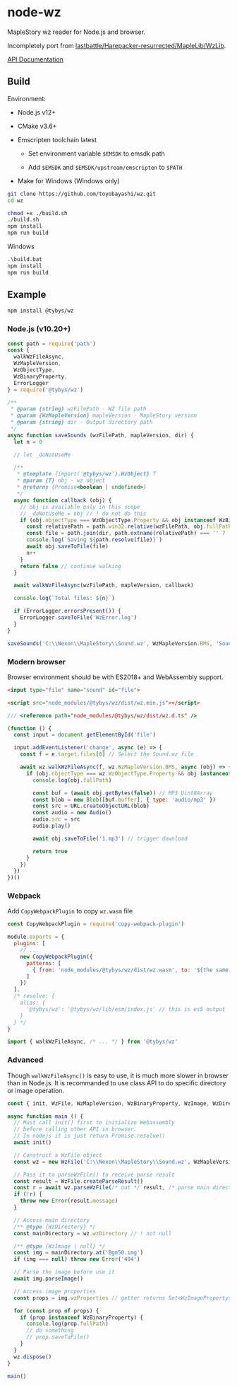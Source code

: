 # node-wz

MapleStory wz reader for Node.js and browser.

Incompletely port from [lastbattle/Harepacker-resurrected/MapleLib/WzLib](https://github.com/lastbattle/Harepacker-resurrected/tree/master/MapleLib/WzLib).

[API Documentation](https://github.com/toyobayashi/wz/blob/main/docs/api/index.md)

## Build

Environment:

* Node.js v12+

* CMake v3.6+

* Emscripten toolchain latest

    * Set environment variable `$EMSDK` to emsdk path

    * Add `$EMSDK` and `$EMSDK/upstream/emscripten` to `$PATH`

* Make for Windows (Windows only)

``` bash
git clone https://github.com/toyobayashi/wz.git
cd wz
```

``` bash
chmod +x ./build.sh
./build.sh
npm install
npm run build
```

Windows

``` bat
.\build.bat
npm install
npm run build
```

## Example

``` bash
npm install @tybys/wz
```

### Node.js (v10.20+)

``` js
const path = require('path')
const {
  walkWzFileAsync,
  WzMapleVersion,
  WzObjectType,
  WzBinaryProperty,
  ErrorLogger
} = require('@tybys/wz')

/**
 * @param {string} wzFilePath - WZ file path
 * @param {WzMapleVersion} mapleVersion - MapleStory version
 * @param {string} dir - Output directory path
 */
async function saveSounds (wzFilePath, mapleVersion, dir) {
  let n = 0

  // let _doNotUseMe

  /**
   * @template {import('@tybys/wz').WzObject} T
   * @param {T} obj - wz object
   * @returns {Promise<boolean | undefined>}
   */
  async function callback (obj) {
    // obj is available only in this scope
    // _doNotUseMe = obj // ! do not do this
    if (obj.objectType === WzObjectType.Property && obj instanceof WzBinaryProperty) {
      const relativePath = path.win32.relative(wzFilePath, obj.fullPath).replace(/\\/g, '/')
      const file = path.join(dir, path.extname(relativePath) === '' ? `${relativePath}.mp3` : relativePath)
      console.log(`Saving ${path.resolve(file)}`)
      await obj.saveToFile(file)
      n++
    }
    return false // continue walking
  }

  await walkWzFileAsync(wzFilePath, mapleVersion, callback)

  console.log(`Total files: ${n}`)

  if (ErrorLogger.errorsPresent()) {
    ErrorLogger.saveToFile('WzError.log')
  }
}

saveSounds('C:\\Nexon\\MapleStory\\Sound.wz', WzMapleVersion.BMS, 'Sound')
```

### Modern browser

Browser environment should be with ES2018+ and WebAssembly support.

``` html
<input type="file" name="sound" id="file">

<script src="node_modules/@tybys/wz/dist/wz.min.js"></script>
```

``` js
/// <reference path="node_modules/@tybys/wz/dist/wz.d.ts" />

(function () {
  const input = document.getElementById('file')

  input.addEventListener('change', async (e) => {
    const f = e.target.files[0] // Select the Sound.wz file

    await wz.walkWzFileAsync(f, wz.WzMapleVersion.BMS, async (obj) => {
      if (obj.objectType === wz.WzObjectType.Property && obj instanceof wz.WzBinaryProperty) {
        console.log(obj.fullPath)

        const buf = (await obj.getBytes(false)) // MP3 Uint8Array
        const blob = new Blob([buf.buffer], { type: 'audio/mp3' })
        const src = URL.createObjectURL(blob)
        const audio = new Audio()
        audio.src = src
        audio.play()

        await obj.saveToFile('1.mp3') // trigger download

        return true
      }
    })
  })
})()
```

### Webpack

Add `CopyWebpackPlugin` to copy `wz.wasm` file

``` js
const CopyWebpackPlugin = require('copy-webpack-plugin')

module.exports = {
  plugins: [
    // ...
    new CopyWebpackPlugin({
      patterns: [
        { from: 'node_modules/@tybys/wz/dist/wz.wasm', to: '${the same place with output bundle}/wz.wasm' }
      ]
    })
  ],
  /* resolve: {
    alias: {
      '@tybys/wz': '@tybys/wz/lib/esm/index.js' // this is es5 output
    }
  } */
}
```

``` js
import { walkWzFileAsync, /* ... */ } from '@tybys/wz'
```

### Advanced

Though `walkWzFileAsync()` is easy to use, it is much more slower in browser than in Node.js. It is recommanded to use class API to do specific directory or image operation.

``` js
const { init, WzFile, WzMapleVersion, WzBinaryProperty, WzImage, WzDirectory } = require('@tybys/wz')

async function main () {
  // Must call init() first to initialize Webassembly
  // before calling other API in browser.
  // In nodejs it is just return Promise.resolve()
  await init()

  // Construct a WzFile object
  const wz = new WzFile('C:\\Nexon\\MapleStory\\Sound.wz', WzMapleVersion.BMS)

  // Pass it to parseWzFile() to receive parse result
  const result = WzFile.createParseResult()
  const r = await wz.parseWzFile(/* out */ result, /* parse main directory only */ true)
  if (!r) {
    throw new Error(result.message)
  }

  // Access main directory
  /** @type {WzDirectory} */
  const mainDirectory = wz.wzDirectory // ! not null

  /** @type {WzImage | null} */
  const img = mainDirectory.at('Bgm50.img')
  if (img === null) throw new Error('404')

  // Parse the image before use it
  await img.parseImage()

  // Access image properties
  const props = img.wzProperties // getter returns Set<WzImageProperty>

  for (const prop of props) {
    if (prop instanceof WzBinaryProperty) {
      console.log(prop.fullPath)
      // do something
      // prop.saveToFile()
    }
  }
  wz.dispose()
}

main()
```
